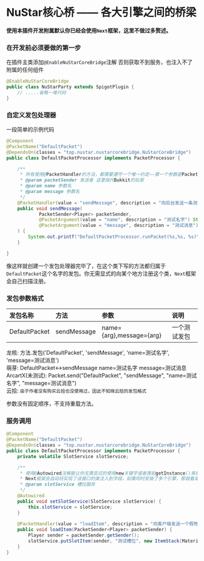 # NuStar核心桥 —— 各大引擎之间的桥梁
**使用本插件开发附属默认你已经会使用`Next`框架，这里不做过多赘述。**

### 在开发前必须要做的第一步
在插件主类添加`@EnableNuStarCoreBridge`注解 否则获取不到服务，也注入不了附属的任何组件
```java
@EnableNuStarCoreBridge
public class NuStarParty extends SpigotPlugin {
    // .....省略一堆代码
}
```

### 自定义发包处理器
一段简单的示例代码
```java
@Component
@PacketName("DefaultPacket")
@DependsOn(classes = "top.nustar.nustarcorebridge.NuStarCoreBridge")
public class DefaultPacketProcessor implements PacketProcessor {

    /**
     * 所有使用@PacketHandler的方法，都需要遵守一个唯一约定——第一个参数是PacketSender
     * @param packetSender 发送者 这里指代Bukkit的玩家
     * @param name 参数名
     * @param message 参数名
     */
    @PacketHandler(value = "sendMessage", description = "向后台发送一条测试消息")
    public void sendMessage(
            PacketSender<Player> packetSender,
            @PacketArgument(value = "name", description = "测试名字") String name,
            @PacketArgument(value = "message", description = "测试消息") String message
    ) {
        System.out.printf("DefaultPacketProcessor.runPacket(%s,%s, %s)\n", packetSender, name, message);
    }

}
```
像这样就创建一个发包处理器完毕了，在这个类下写的方法都归属于`DefaultPacket`这个名字的发包。你无需显式的向某个地方注册这个类，`Next`框架会自己扫描注册。

### 发包参数格式
| 发包名称          | 方法          | 参数                       | 说明     |
|:--------------|:------------|:-------------------------|:-------|
| DefaultPacket | sendMessage | name={arg},message={arg} | 一个测试发包 |    

龙核: 方法.发包('DefaultPacket', 'sendMessage', 'name=测试名字', 'message=测试消息')    
萌芽: DefaultPacket<->sendMessage name=测试名字 message=测试消息  
ArcartX(未测试): Packet.send("DefaultPacket", "sendMessage", "name=测试名字", "message=测试消息")  
云拾: `由于作者没有购买云拾也没使用过，因此不知晓云拾的发包格式`

参数没有固定顺序，不支持重载方法。

### 服务调用
```java
@Component
@PacketName("DefaultPacket")
@DependsOn(classes = "top.nustar.nustarcorebridge.NuStarCoreBridge")
public class DefaultPacketProcessor implements PacketProcessor {
    private volatile SlotService slotService;

    /**
     * 使用@Autowired注解能让你无需显式的使用new关键字或者类如getInstance()来获取服务
     * Next框架会自动将实现了该接口的类注入到字段，如果同时安装了多个引擎，那就看谁抢的快了 :(
     * @param slotService 槽位服务
     */
    @Autowired
    public void setSlotService(SlotService slotService) {
        this.slotService = slotService;
    }
    
    @PacketHandler(value = "loadItem", description = "向客户端发送一个假物品")
    public void loadItem(PacketSender<Player> packetSender) {
        Player sender = packetSender.getSender();
        slotService.putSlotItem(sender, "测试槽位", new ItemStack(Material.STONE, 1));
    }
}
```

